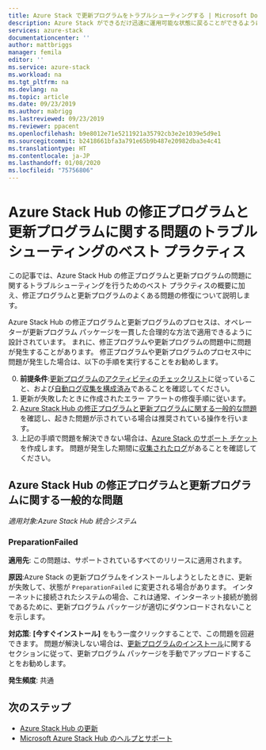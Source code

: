 ```yaml
---
title: Azure Stack で更新プログラムをトラブルシューティングする | Microsoft Docs
description: Azure Stack ができるだけ迅速に運用可能な状態に戻ることができるように、Azure Stack オペレーターが更新プログラムに関する問題を解決する方法について説明します。
services: azure-stack
documentationcenter: ''
author: mattbriggs
manager: femila
editor: ''
ms.service: azure-stack
ms.workload: na
ms.tgt_pltfrm: na
ms.devlang: na
ms.topic: article
ms.date: 09/23/2019
ms.author: mabrigg
ms.lastreviewed: 09/23/2019
ms.reviewer: ppacent
ms.openlocfilehash: b9e8012e71e5211921a35792cb3e2e1039e5d9e1
ms.sourcegitcommit: b2418661bfa3a791e65b9b487e20982dba3e4c41
ms.translationtype: HT
ms.contentlocale: ja-JP
ms.lasthandoff: 01/08/2020
ms.locfileid: "75756806"
---
```

# <a name="best-practices-for-troubleshooting-azure-stack-hub-patch-and-update-issues"></a>Azure Stack Hub の修正プログラムと更新プログラムに関する問題のトラブルシューティングのベスト プラクティス

この記事では、Azure Stack Hub の修正プログラムと更新プログラムの問題に関するトラブルシューティングを行うためのベスト プラクティスの概要に加え、修正プログラムと更新プログラムのよくある問題の修復について説明します。


Azure Stack Hub の修正プログラムと更新プログラムのプロセスは、オペレーターが更新プログラム パッケージを一貫した合理的な方法で適用できるように設計されています。 まれに、修正プログラムや更新プログラムの問題中に問題が発生することがあります。 修正プログラムや更新プログラムのプロセス中に問題が発生した場合は、以下の手順を実行することをお勧めします。

0. **前提条件**:[更新プログラムのアクティビティのチェックリスト](release-notes-checklist.md)に従っていること、および[自動ログ収集を構成済み](azure-stack-configure-automatic-diagnostic-log-collection.md)であることを確認してください。
1. 更新が失敗したときに作成されたエラー アラートの修復手順に従います。
2. [Azure Stack Hub の修正プログラムと更新プログラムに関する一般的な問題](https://docs.microsoft.com/azure-stack/operator/azure-stack-updates-troubleshoot#common-azure-stack-hub-patch-and-update-issues)を確認し、起きた問題が示されている場合は推奨されている操作を行います。
3. 上記の手順で問題を解決できない場合は、[Azure Stack のサポート チケット](azure-stack-help-and-support-overview.md)を作成します。 問題が発生した期間に[収集されたログ](https://docs.microsoft.com/azure-stack/operator/azure-stack-configure-on-demand-diagnostic-log-collection)があることを確認してください。

## <a name="common-azure-stack-hub-patch-and-update-issues"></a>Azure Stack Hub の修正プログラムと更新プログラムに関する一般的な問題

*適用対象:Azure Stack Hub 統合システム*

### <a name="preparationfailed"></a>PreparationFailed

**適用先**: この問題は、サポートされているすべてのリリースに適用されます。

**原因**:Azure Stack の更新プログラムをインストールしようとしたときに、更新が失敗して、状態が `PreparationFailed` に変更される場合があります。 インターネットに接続されたシステムの場合、これは通常、インターネット接続が脆弱であるために、更新プログラム パッケージが適切にダウンロードされないことを示します。 

**対応策**: **[今すぐインストール]** をもう一度クリックすることで、この問題を回避できます。 問題が解決しない場合は、[更新プログラムのインストール](azure-stack-apply-updates.md?#install-updates-and-monitor-progress)に関するセクションに従って、更新プログラム パッケージを手動でアップロードすることをお勧めします。

**発生頻度**: 共通

## <a name="next-steps"></a>次のステップ

- [Azure Stack Hub の更新](azure-stack-updates.md)  
- [Microsoft Azure Stack Hub のヘルプとサポート](azure-stack-help-and-support-overview.md)
